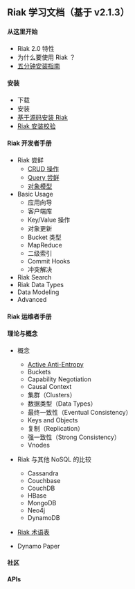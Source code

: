 

Riak 学习文档（基于 v2.1.3）
-----------


#### 从这里开始

- Riak 2.0 特性
- 为什么要使用 Riak ？
- [五分钟安装指南](https://github.com/moooofly/RiakDocs/blob/master/Start%20Here/%E4%BA%94%E5%88%86%E9%92%9F%E5%AE%89%E8%A3%85%E6%8C%87%E5%8D%97.md)


#### 安装

- 下载
- 安装
- [基于源码安装 Riak](https://github.com/moooofly/RiakDocs/blob/master/Installing/%E5%9F%BA%E4%BA%8E%E6%BA%90%E7%A0%81%E5%AE%89%E8%A3%85%20Riak.md)
- [Riak 安装校验](https://github.com/moooofly/RiakDocs/blob/master/Installing/Riak%20%E5%AE%89%E8%A3%85%E6%A0%A1%E9%AA%8C.md)


#### Riak 开发者手册

- Riak 尝鲜
  - [CRUD 操作](https://github.com/moooofly/RiakDocs/blob/master/Riak%20for%20Developers/Riak%20%E5%B0%9D%E9%B2%9C/CRUD%20%E6%93%8D%E4%BD%9C.md)
  - [Query 尝鲜](https://github.com/moooofly/RiakDocs/blob/master/Riak%20for%20Developers/Riak%20%E5%B0%9D%E9%B2%9C/Query%20%E5%B0%9D%E9%B2%9C.md)
  - [对象模型](https://github.com/moooofly/RiakDocs/blob/master/Riak%20for%20Developers/Riak%20%E5%B0%9D%E9%B2%9C/%E5%AF%B9%E8%B1%A1%E6%A8%A1%E5%9E%8B.md)
- Basic Usage
  - 应用向导
  - 客户端库
  - Key/Value 操作
  - 对象更新
  - Bucket 类型
  - MapReduce
  - 二级索引
  - Commit Hooks
  - 冲突解决
- Riak Search
- Riak Data Types
- Data Modeling 
- Advanced 

#### Riak 运维者手册

#### 理论与概念

- 概念
  - [Active Anti-Entropy](https://github.com/moooofly/RiakDocs/blob/master/%E7%90%86%E8%AE%BA%E4%B8%8E%E6%A6%82%E5%BF%B5/%E6%A6%82%E5%BF%B5/Active%20Anti-Entropy.md)
  - Buckets
  - Capability Negotiation
  - Causal Context
  - 集群（Clusters）
  - 数据类型（Data Types）
  - 最终一致性（Eventual Consistency）
  - Keys and Objects
  - 复制（Replication）
  - 强一致性（Strong Consistency）
  - Vnodes
  
- Riak 与其他 NoSQL 的比较
  - Cassandra
  - Couchbase
  - CouchDB
  - HBase
  - MongoDB
  - Neo4j
  - DynamoDB

- [Riak 术语表](https://github.com/moooofly/RiakDocs/blob/master/%E7%90%86%E8%AE%BA%E4%B8%8E%E6%A6%82%E5%BF%B5/Riak%20%E6%9C%AF%E8%AF%AD%E8%A1%A8.md)
- Dynamo Paper

#### 社区

#### APIs